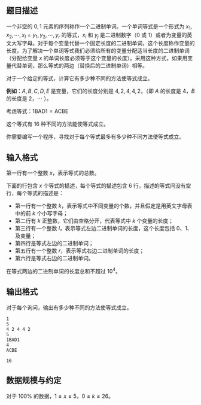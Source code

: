 ## 题目描述

一个非空的 $0,1$ 元素的序列称作一个二进制单词。一个单词等式是一个形式为 $x_1,x_2,\cdots,x_l=y_1,y_2,\cdots,y_r$ 的等式，$x_i$ 和 $y_j$ 是二进制数字（$0$ 或 $1$）或者为变量的英文大写字母。对于每个变量代替一个固定长度的二进制单词，这个长度称作变量的长度。为了解决一个单词等式我们必须给所有的变量分配适当长度的二进制单词（分配给变量 $x$ 的单词长度必须等于这个变量的长度）。采用这种方式，如果用变量代替单词，那么等式的两边（替换后的二进制单词）相等。

对于一个给定的等式，计算它有多少种不同的方法使等式成立。

**例如**：$A,B,C,D,E$ 是变量，它们的长度分别是 $4,2,4,4,2$，（即 $A$ 的长度是 $4$，$B$ 的长度是 $2$，$\cdots$ ）。

考虑等式：$\text{1BAD1}=\text{ACBE}$

这个等式有 $16$ 种不同的方法能使等式成立。

你需要编写一个程序，寻找对于每个等式最多有多少种不同方法使等式成立。

## 输入格式

第一行有一个整数 $x$，表示等式的总数。

下面的行包含 $x$ 个等式的描述，每个等式的描述包含 $6$ 行，描述的等式间没有空行，每个等式的描述是：

- 第一行有一个整数 $k$，表示等式中不同变量的个数，并且假定是用英文字母表中的前 $k$ 个小写字母；
- 第二行有 $k$ 正整数，它们由空格分开，代表等式中 $k$ 个变量的长度；
- 第三行有一个整数 $l$，表示等式左边二进制单词的长度，这个长度包括 $0$、$1$、及变量；
- 第四行是等式左边的二进制单词；
- 第五行有一个整数 $r$，表示等式右边二进制单词的长度；
- 第六行是等式右边的二进制单词。

在等式两边的二进制单词的长度总和不超过 $10^4$。

## 输出格式

对于每个询问，输出有多少种不同的方法使等式成立。

```input1
1 
5
4 2 4 4 2
5
1BAD1
4
ACBE
```

```output1
16
```

## 数据规模与约定

对于 $100\%$ 的数据，$1\le x\le 5$，$0\le k\le 26$。

